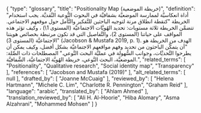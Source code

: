 {
    "type": "glossary",
    "title": "Positionality Map (خريطة الموضعية)",
    "definition": "أداة انعكاسيَّة لممارسة الموضعيَّة بشفافيَّة في البحوث النُّوعية النَّقديَّة. يجب استخدام الخريطة \"كنقطة انطلاق مرنة لتوجيه الباحثين للتَّفكير والتَّأمل حول موقعهم الاجتماعي. تتضمَّن الخريطة ثلاثة مستويات: تحديد الهُويَّات الاجتماعيَّة (المستوى 1\\) ، وكيف تؤثر هذه المواقف على حياتنا (المستوى 2)، والتَّفاصيل التي قد تكون مرتبطة بخصائص هويتنا الاجتماعيَّة (المستوى 3)\" (Jacobson & Mustafa 2019, p. 1). الهدف من الخريطة هو \"أن يتمكَّن الباحثون من تحديد وفهم مواقعهم الاجتماعيَّة بشكل أفضل، وكيف يمكن أن يطرحوا التَّحديَّات، وجوانب السُّهولة في عمليَّة البحث النَّوعي.\" المصطلحات ذات الصِّلة: الموضعيَّة،  البحث النَّوعي، خريطة الهُويَّة الاجتماعيَّة،  الشَّفافيَّة.",
    "related_terms": [
        "Positionality",
        "Qualitative research",
        "Social identity map",
        "Transparency"
    ],
    "references": [
        "Jacobson and Mustafa (2019)"
    ],
    "alt_related_terms": [
        null
    ],
    "drafted_by": [
        "Joanne McCuaig"
    ],
    "reviewed_by": [
        "Helena Hartmann",
        "Michele C. Lim",
        "Charlotte R. Pennington",
        "Graham Reid"
    ],
    "language": "arabic",
    "translated_by": [
        "Ahlam Ahmed"
    ],
    "translation_reviewed_by": [
        "Ali H. Al-Hoorie",
        "Hiba Alomary",
        "Asma Alzahrani",
        "Mohammed Mohsen"
    ]
}